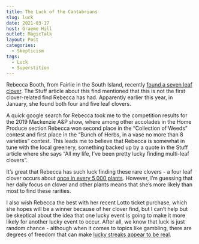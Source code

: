 ```yaml
---
title: The Luck of the Cantabrians
slug: luck
date: 2021-03-17
host: Graeme Hill
outlet: MagicTalk
layout: Post
categories:
  - Skepticism
tags:
  - Luck
  - Superstition
---
```


Rebecca Booth, from Fairlie in the South Island, recently [found a seven leaf clover](https://www.stuff.co.nz/timaru-herald/news/124523390/fairlie-woman-plucks-sevenleaf-clover-in-one-in-250-million-find). The Stuff article about this find mentioned that this is not the first clover-related find Rebecca has had. Apparently earlier this year, in January, she found both four and five leaf clovers.

<!-- more -->

A quick google search for Rebecca took me to the competition results for the 2019 Mackenzie A&P show, where among other accolades in the Home Produce section Rebecca won second place in the “Collection of Weeds” contest and first place in the “Bunch of Herbs, in a vase no more than 8 varieties” contest. This leads me to believe that Rebecca is somewhat in tune with the local greenery, something backed up by a quote in the Stuff article where she says “All my life, I’ve been pretty lucky finding multi-leaf clovers”.

It’s great that Rebecca has such luck finding these rare clovers - a four leaf clover occurs about [once in every 5,000 plants](https://en.wikipedia.org/wiki/Four-leaf_clover). However, I’m guessing that her daily focus on clover and other plants means that she’s more likely than most to find these rarities.

I also wish Rebecca the best with her recent Lotto ticket purchase, which she hopes will be a winner because of her clover find, but I can’t help but be skeptical about the idea that one lucky event is going to make it more likely for another lucky event to occur. After all, we know that luck is just random chance - although when it comes to topics like gambling, there are degrees of freedom that can make [lucky streaks appear to be real](https://www.popsci.com/article/science/are-lucky-streaks-real-science-says-yes/).
